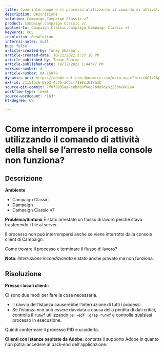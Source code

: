 ```yaml
---
title: Come interrompere il processo utilizzando il comando di attività della shell se l’arresto nella console non funziona?
description: Descrizione
solution: Campaign,Campaign Classic v7
product: Campaign,Campaign Classic v7
applies-to: Campaign Classic,Campaign,Campaign Classic v7
keywords: KCS
resolution: Resolution
internal-notes: null
bug: false
article-created-by: Tanay Sharma .
article-created-date: 10/12/2022 1:37:18 PM
article-published-by: Tanay Sharma .
article-published-date: 10/12/2022 1:44:47 PM
version-number: 4
article-number: KA-15078
dynamics-url: https://adobe-ent.crm.dynamics.com/main.aspx?forceUCI=1&pagetype=entityrecord&etn=knowledgearticle&id=873dc8f7-324a-ed11-bba2-0022480868ff
exl-id: 2115fbc6-68b3-4c7b-acbc-7199c1617a3b
source-git-commit: 7f0f5035ea7cebd60f6ec7bda9de6225b6c602a4
workflow-type: tm+mt
source-wordcount: '163'
ht-degree: 6%

---
```


# Come interrompere il processo utilizzando il comando di attività della shell se l’arresto nella console non funziona?

## Descrizione

<b>Ambiente</b>
- Campaign Classic
- Campaign
- Campaign Classic v7



<b>Problema/Sintomi</b>
È stato arrestato un flusso di lavoro perché stava trasferendo i file al server.

Il processo non può interrompersi anche se viene interrotto dalla console client di Campaign.

Come trovare il processo e terminare il flusso di lavoro?

<b>Nota</b>: *Interruzione incondizionata* è stato anche provato ma non funziona.


## Risoluzione


<b>Presso i locali</b><b> clienti:</b>

Ci sono due modi per fare la cosa necessaria.

- Il riavvio dell&#39;istanza causerebbe l&#39;interruzione di tutti i processi.
- Se l&#39;istanza non può essere riavviata a causa della perdita di dati critici, controlla il `runwf` utilizzando `ps -edf |grep runwf` e controlla qualsiasi processo in esecuzione.


Quindi confermare il processo PID e ucciderlo.

<b>Clienti con istanze ospitate da Adobe:</b> contatta il supporto Adobe in quanto non potrai accedere al back-end dell&#39;applicazione.
